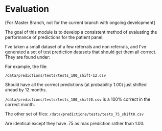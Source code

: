 # Evaluation

[For Master Branch, not for the current branch with ongoing development]

The goal of this module is to develop a consistent method of evaluating the performance of predictions for the patient panel.  

I've taken a small dataset of a few referrals and non referrals, and I've generated a set of test prediction datasets that should get them all correct. They are found under:

For example, the file: 

`/data/predictions/tests/tests_100_shift-12.csv`

Should have all the correct predictions (at probability 1.00) just shifted ahead by 12 months. 

`/data/predictions/tests/tests_100_shift0.csv` is a 100% correct in the correct month. 

The other set of files: 
`/data/predictions/tests/tests_75_shift0.csv`

Are identical except they have .75 as max prediction rather than 1.00.

